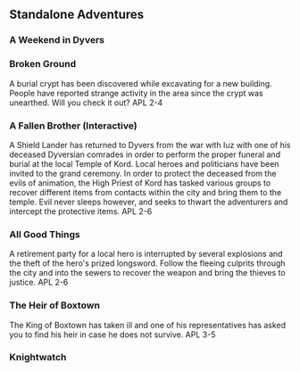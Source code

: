 ## Standalone Adventures

### A Weekend in Dyvers

### Broken Ground
A burial crypt has been discovered while excavating for a new building. People have reported strange activity in the area since the crypt was unearthed. Will you check it out?
APL 2-4

### A Fallen Brother (Interactive)
A Shield Lander has returned to Dyvers from the war with Iuz with one of his deceased Dyversian comrades in order to perform the proper funeral and burial at the local Temple of Kord. Local heroes and politicians have been invited to the grand ceremony. In order to protect the deceased from the evils of animation, the High Priest of Kord has tasked various groups to recover different items from contacts within the city and bring them to the temple. Evil never sleeps however, and seeks to thwart the adventurers and intercept the protective items.
APL 2-6

### All Good Things
A retirement party for a local hero is interrupted by several explosions and the theft of the hero's prized longsword. Follow the fleeing culprits through the city and into the sewers to recover the weapon and bring the thieves to justice.
APL 2-6

### The Heir of Boxtown
The King of Boxtown has taken ill and one of his representatives has asked you to find his heir in case he does not survive.
APL 3-5

### Knightwatch